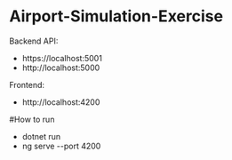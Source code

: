 # Airport-Simulation-Exercise

Backend API:
 - https://localhost:5001
 - http://localhost:5000

Frontend:
 - http://localhost:4200

#How to run
 - dotnet run
 - ng serve --port 4200
